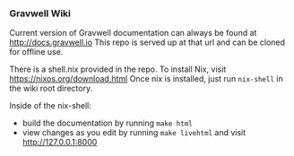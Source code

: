 ### Gravwell Wiki
Current version of Gravwell documentation can always be found at http://docs.gravwell.io
This repo is served up at that url and can be cloned for offline use.

There is a shell.nix provided in the repo. To install Nix, visit https://nixos.org/download.html
Once nix is installed, just run `nix-shell` in the wiki root directory. 

Inside of the nix-shell:
- build the documentation by running `make html`
- view changes as you edit by running `make livehtml` and visit http://127.0.0.1:8000
